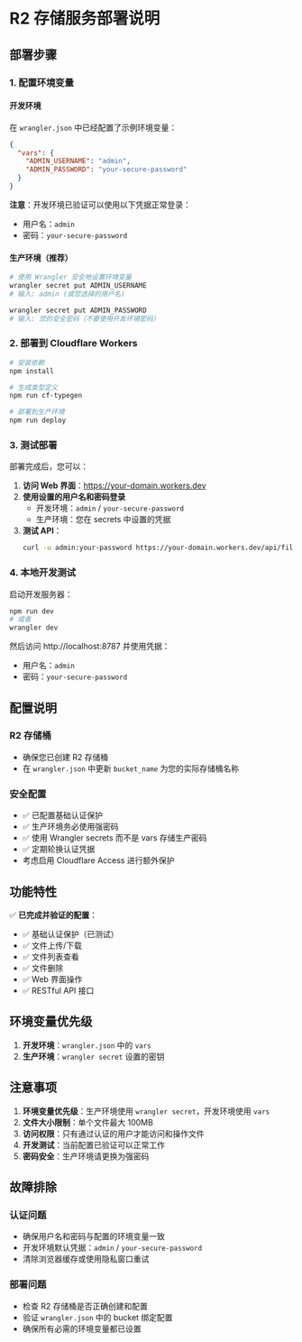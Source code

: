 # R2 存储服务部署说明

## 部署步骤

### 1. 配置环境变量

#### 开发环境
在 `wrangler.json` 中已经配置了示例环境变量：
```json
{
  "vars": {
    "ADMIN_USERNAME": "admin",
    "ADMIN_PASSWORD": "your-secure-password"
  }
}
```

**注意**：开发环境已验证可以使用以下凭据正常登录：
- 用户名：`admin`
- 密码：`your-secure-password`

#### 生产环境（推荐）
```bash
# 使用 Wrangler 安全地设置环境变量
wrangler secret put ADMIN_USERNAME
# 输入: admin (或您选择的用户名)

wrangler secret put ADMIN_PASSWORD  
# 输入: 您的安全密码（不要使用开发环境密码）
```

### 2. 部署到 Cloudflare Workers

```bash
# 安装依赖
npm install

# 生成类型定义
npm run cf-typegen

# 部署到生产环境
npm run deploy
```

### 3. 测试部署

部署完成后，您可以：

1. **访问 Web 界面**：https://your-domain.workers.dev
2. **使用设置的用户名和密码登录**
   - 开发环境：`admin` / `your-secure-password`
   - 生产环境：您在 secrets 中设置的凭据
3. **测试 API**：
   ```bash
   curl -u admin:your-password https://your-domain.workers.dev/api/files
   ```

### 4. 本地开发测试

启动开发服务器：
```bash
npm run dev
# 或者
wrangler dev
```

然后访问 http://localhost:8787 并使用凭据：
- 用户名：`admin`
- 密码：`your-secure-password`

## 配置说明

### R2 存储桶
- 确保您已创建 R2 存储桶
- 在 `wrangler.json` 中更新 `bucket_name` 为您的实际存储桶名称

### 安全配置
- ✅ 已配置基础认证保护
- ✅ 生产环境务必使用强密码
- ✅ 使用 Wrangler secrets 而不是 vars 存储生产密码
- ✅ 定期轮换认证凭据
- 考虑启用 Cloudflare Access 进行额外保护

## 功能特性

✅ **已完成并验证的配置**：
- ✅ 基础认证保护（已测试）
- ✅ 文件上传/下载
- ✅ 文件列表查看
- ✅ 文件删除
- ✅ Web 界面操作
- ✅ RESTful API 接口

## 环境变量优先级

1. **开发环境**：`wrangler.json` 中的 `vars`
2. **生产环境**：`wrangler secret` 设置的密钥

## 注意事项

1. **环境变量优先级**：生产环境使用 `wrangler secret`，开发环境使用 `vars`
2. **文件大小限制**：单个文件最大 100MB
3. **访问权限**：只有通过认证的用户才能访问和操作文件
4. **开发测试**：当前配置已验证可以正常工作
5. **密码安全**：生产环境请更换为强密码

## 故障排除

### 认证问题
- 确保用户名和密码与配置的环境变量一致
- 开发环境默认凭据：`admin` / `your-secure-password`
- 清除浏览器缓存或使用隐私窗口重试

### 部署问题
- 检查 R2 存储桶是否正确创建和配置
- 验证 `wrangler.json` 中的 bucket 绑定配置
- 确保所有必需的环境变量都已设置 